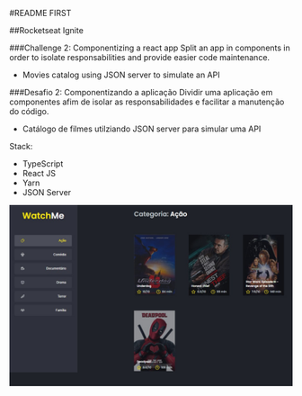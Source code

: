 #README FIRST

##Rocketseat Ignite

###Challenge 2: Componentizing a react app
Split an app in components in order to isolate responsabilities and provide easier code maintenance.

- Movies catalog using JSON server to simulate an API

###Desafio 2: Componentizando a aplicação
Dividir uma aplicação em componentes afim de isolar as responsabilidades e facilitar a manutenção do código.

- Cat&aacute;logo de filmes utilziando JSON server para simular uma API

Stack:

- TypeScript
- React JS
- Yarn
- JSON Server

<img
  src="https://raw.githubusercontent.com/luizmn/rjs-desafio-02/master/public/screen_1.jpg"
  alt="ToDo Screen 1"
/>

